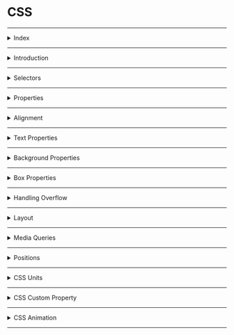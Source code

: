 # CSS

---

<details>
<summary>Index</summary>

## Index

- Introduction
- Selectors
- Properties
- Alignment
- Text Properties
- Box Properties
- Handling Overflow
- Layout
- Media Queries
- Positions
- CSS Units
- CSS Custom Property
- CSS Animation

</details>

---

<details>
<summary>Introduction</summary>

## Introduction

**CSS** stands for **Cascading Style Sheets**

- CSS used in web development to apply styles to the html document.
- We can create Responsive webpages by combining HTML & CSS.
- Once we create a style sheet with `.css` file, we can use it for multiple `.html` files.

### Syntax

```css
selector {
	property1: value1;
	property2: value2;
}
```

### apply CSS

We can apply **CSS** in 3 ways,

1. Inline
2. Internal
3. External

### **Inline**

we can use `style` attribute to apply css styles to a particular element.

```html
<tag style="property1: value1; property2: value2;">Content</tag>
```

### **Internal**

we can use `style` element to write `css code` for a particular HTML document.  
Generally, we use `style` element in head part.

```html index.html
<!DOCTYPE html>
<html>
	<head>
		<style>
			.heading {
				color: "green";
				background-color: "orange";
			}
		</style>
	</head>
	<body>
		<h1 class="heading">content</h1>
	</body>
</html>
```

### **External**

we can create External CSS Style Sheet with `.css` file extension.  
by using the HTML `link` element to link the External CSS file.

```html index.html
<!DOCTYPE html>
<html>
	<head>
		<link rel="stylesheet" href="index.css" />
	</head>
	<body>
		<h1 class="heading">content</h1>
	</body>
</html>
```

```css index.css
.heading {
	color: green;
	background-color: orange;
}
```

- The HTML **rel** attribute stands for a relationship of the linked document to the current document. In this case, it is a stylesheet.
- The HTML **href** attribute stands for Hyper Reference to the URL/path of the CSS file.

### Fundamental Concepts

- Inheritance
- Specificity
- Cascade

### Inheritance

Children Inherits the Parent Property is called Inheritance.

```css
.parent {
	color: blue; /*  Inherited Property */
	border: 2px black solid; /*  Non-Inherited Property */
}
```

### Specificity

CSS **Specificity** is how the browser decides which CSS property values are the most relevant to an HTML element and apply those CSS property values to the HTML element.

Browser gives priority to select the CSS property.

1. !important
2. Inline
3. Id
4. Class
5. Tag
6. Universal

### Cascade

The source order of CSS Ruleset matters.  
when two CSS Ruleset have equal specificity, the one that comes last in the CSS is applied.

```css
        .container {
            background-color: greenyellow;
            box-shadow: 0 0 10px black;
        }

        .container {
            / *These are applicable */
            background-color: red;
            box-shadow: 0 0 10px black;
        }
```

</details>

---

<details>
<summary>Selectors</summary>

## Selectors

The CSS Selectors are used to select the HTML elements that we want to apply style.

1. Tag selector = same kind of tags selection
2. Class selector = group of elements selection
3. Id selector = only one particular element selection
4. Attribute selector
5. Pseudo selector
6. Mixed / Child selector
7. Group selection
8. Universal Selector

### Specificity

CSS Specificity is how browsers decide which CSS property values are the most relevant to an HTML element and apply those CSS property values to the HTML element.

selector priority from High to Low:

1. !important
2. inline styles
3. id selector
4. class selector
5. tag selector
6. Universal selector

### Tag Selector

```html
<p>I am Tag Selector</p>
<p>I am Tag Selector</p>
<p>I am Tag Selector</p>
```

```css
p {
	color: red;
	background-color: yellow;
}
```

### Id Selector

```html
<p id="myParagraph">I am ID Selector</p>
<p>I am Tag Selector</p>
<p>I am Tag Selector</p>
```

```css
#myParagraph {
	color: red;
	background-color: yellow;
}
```

### class Selector

We can provide multiple class names separated by space as a value to the HTML class attribute.
`<tag class="name1 name2 name3 name4 ...">Content</tag>`

```html
<p id="myParagraph">I am ID Selector</p>
<p class="my-paragraph">I am Tag Selector</p>
<p class="my-paragraph">I am Tag Selector</p>
```

```css
.my-paragraph {
	color: red;
	background-color: yellow;
}
```

### Attribute Selector

```html
<input type="text" placeholder="textbox" />
<input type="password" placeholder="password" />
```

```css
input[type] {
	padding: 10px;
	border-radius: 10px;
}

input[type="password"] {
	background-color: orange;
}
```

### Pseudo selector

Pseudo selector is a dynamic selector.  
Apply css dynamically.

`selector:event`

```html
<h1 class="heading-element">Please put cursor on me</h1>
<input class="textbox" type="text" placeholder="please focus on me" />
```

```css
.heading-element:hover {
	box-shadow: 0 0 10px black;
}

.textbox:focus {
	box-shadow: 0 0 10px black;
}
```

### Mixed Selector

```html
<div class="parent">
	<h1 id="#child">I am First Child</h1>
	<h1>I am Second Child</h1>
</div>
```

```css
.parent #child {
	padding: 10px;
	color: orange;
	background-color: green;
	border-radius: 10px;
}
```

```css
.parent > #child {
	padding: 10px;
	color: orange;
	background-color: green;
	border-radius: 10px;
}
```

### Group Selection

```html
<h1 class="my-heading">Class Selection</h1>
<h1 id="myHeading">Id Selection</h1>
```

```css
.my-heading,
#myHeading {
	padding: 10px;
	background-color: green;
	border-radius: 10px;
	box-shadow: 0 0 10px black;
}
```

### Universal Selector

The universal selector selects all the HTML elements in an HTML document.

```hml
<div>1</div>
<div id="myBox">2</div>
<div class="my-box">3</div>
```

```css
* {
	margin: 20px;
}
```

</details>

---

<details>
<summary>Properties</summary>

## Properties

1. Alignment
2. Text Properties
3. Background Properties
4. Box Properties
5. Gradients
6. Handling Overflow
7. Flexbox
8. Media Queries
9. Positions
10. Table

</details>

---

<details>
<summary>Alignment</summary>

## Alignment

`text-align` property specifies the horizontal alignment of the text in an HTML element.

- `text-align:left;`
- `text-align:center;`
- `text-align:right;`

</details>

---

<details>
<summary>Text Properties</summary>

### Text Properties

#### color

- `color:"orange";`
- `color:#ffffff`

#### font styles

- `font-family:"Roboto";`
- `font-size: 28px;`
- `font-style:italic;`
- `font-weight:bold;`
- `text-decoration: underline;`
- `text-transform: uppercase;`

#### text spacing

- `text-indent: 200px;`
- `letter-spacing:5px;`
- `line-height: 10px;`
- `word-spacing: 20px;`

#### text shadow

- `text-shadow:0 0 3px red;`

</details>

---

<details>
<summary>Background Properties</summary>

## Background Properties

1. background-color
2. background-image
3. background-repeat
4. background-position
5. background-attachment
6. background-size

### background-color

- `background-color: "orange";`
- `background-color: transparent;`

### background-image

- `background-image: url("source/bg-image.jpg");`
- `background-image:linear-gradient(45deg,black,red,green);`
- `background-image:linear-gradient(to left,black,red,green);`
- `background-image:radial-gradient(black,red,green);`

### background-repeat

- `background-repeat:repeat;`
- `background-repeat:no-repeat;`
- `background-repeat:repeat-x;`
- `background-repeat:repeat-y;`

### background-position

`background-position: top left;`
![Background Position](https://res.cloudinary.com/dwrwbjd3h/image/upload/v1710999947/portfolio/markdown/css/background-position.jpg)

### background-attachment

- `background-attachment: scroll;`
- `background-attachment: fixed;`

### All Backgrounds Shortcut

```css
shortcut {
	background: color image repeat attachment position;
}
```

- `background:red url("./source/lion.jpg") no-repeat scroll center center;`

### background-size

`background-size:cover;`

</details>

---

<details>
<summary>Box Properties</summary>

## Box Properties

1. width & height
2. padding
3. border
4. margin
5. outline

![Box Properties](https://res.cloudinary.com/dwrwbjd3h/image/upload/v1710999949/portfolio/markdown/css/box-properties.jpg)

### CSS Box Model

- **Content** - The content of the box, where text and images appear.
- **Padding** - The space between the content and the border.
- **Border** - A borderline that goes around the padding and content.
- **Margin** - The space outside the border.
- **Outline** - An outline that goes around the border.

### Intrinsic vs Extrinsic

- some elements have a natural size set by default, we call it Intrinsic size.
- If we set a specific size to an element, we call an Extrinsic size.

### width & height

It gives HTML element width & height

- `width:100px;`
- `height:100px;`
- `min-width:100px;`
- `max-width:400px;`
- `min-height:100px;`
- `max-height:400px;`

### border

- `border-style: dashed;`
- `border-width: 5px;`
- `border-color: orange;`
- border shortcut
  - `border:styleName width color;`
  - `border: 5px dashed orange;`
  - `border-left:5px solid greenyellow;`
- `border-radius:10px;`
  - `border-top-right-radius:10px;`
- supporting properties
  - top
  - right
  - bottom
  - left

### padding

The space between border and content.

- `padding:10px;` => TRBL
- `padding-top:10px;`
- `padding-right:10px;`
- `padding-bottom:10px;`
- `padding-left:10px;`

### margin

The space between border and outline

- `margin:auto;` It adjust automatically center of horizontal.
- `margin:50px;`(TRBL)
- `margin-top: 50px;`
- `margin-right:50px;`
- `margin-bottom: 50px;`
- `margin-left: 50px;`

### outline

An outline that goes around the border.

- `outline-style: dashed;`
- `outline-width: 5px;`
- `outline-color: orange;`
- border shortcut
  - `outline:styleName width color;`
  - `outline: 5px dashed orange;`
    - `outline-left:5px solid greenyellow;`
- supporting properties
  - top
  - right
  - bottom
  - left

### Box-sizing property

The box-sizing CSS property sets how the total width and height of an element are calculated.

Box-Sizing property has the following values:

1. content-box (default)
2. border-box

- **content-box**(Default) :

```css
.container {
	width: 160px;
	height: 80px;
	padding: 20px;
	margin: 10px;
	border: 8px solid red;
	box-sizing: content-box;

	/* Total width: 160px + (2 * 20px) + (2 * 8px) = 216px
     Total height: 80px + (2 * 20px) + (2 * 8px) = 136px
     Content box width: 160px
     Content box height: 80px 
  */
}
```

- **border-box**:
  Fixed width and height. It is adjustment to given width and height.

```css
.container {
	width: 160px;
	height: 80px;
	padding: 20px;
	margin: 10px;
	border: 8px solid red;
	box-sizing: border-box;

	/* Total width: 160px
     Total height: 80px
     Content box width: 160px - (2 * 20px) - (2 * 8px) = 104px
     Content box height: 80px - (2 * 20px) - (2 * 8px) = 24px 
  */
}
```

### Box Shadow

- `box-shadow:x y blur color;`
- `box-shadow:0 0 10px black;`

</details>

---

<details>
<summary>Handling Overflow</summary>

## Handling Overflow

content overflow can be handled using the CSS overflow property.  
**overflow** : child element is not overflowed on parent element.

1. visible (default)=> CSS tries to avoid data loss. Hence, the `overflow:visible;` is the default value for it.
   - `overflow:visible;`
2. hidden => The overflow is clipped, and the rest of the content will be invisible.
   - `overflow: hidden;`
3. scroll => The overflow is clipped, and a scrollbar is added to see the rest of the content.
   - `overflow: scroll;`
   - `overflow-x: scroll;`
   - `overflow-y: scroll;`
4. auto => It is similar to scroll, but it adds scrollbars only when necessary.

- `overflow: auto;`

```css
.parent {
	height: 100px;
	width: 200px;
	border: 10px solid green;
	overflow: scroll;
}
```

</details>

---

<details>
<summary>Layout</summary>

### Layout

A Layout is a pattern to structure the information and arrange the elements on the website.  
A responsive website will automatically adjust for different screen sizes and viewports.

**Methods to Design a Layout**:  
Mainly, there are two methods that help design the webpage layout.

1. Flexbox(stable)
2. CSS Grid

#### Flexbox

Flexbox is a layout method that helps to arrange the HTML elements in rows(horizontally) or columns(vertically).

Flexbox Layout with CSS Properties:

- `display`
  - define the flexbox
    - flex
    - inline-flex
    - grid
    - none
- `flex-direction`
  - The Flex Direction specifies the direction of the flex items in the Flexbox Container.
    - row
    - column
- `justify-content`
  - The justify-content property specifies the alignment of flex items along the main axis.
  - justify content property can have the following values:
    - flex-start (default)=> All the elements will arrange to the start of the container.
    - center => All the elements will arrange to the center of the container.
    - flex-end => All the elements will arrange to the end of the container.
    - space-between => Left over space will be arranged in between the flex items.
    - space-around => Every flex item will get space around them.
- `align-items`
  - The align-items property specifies the alignment of flex items along the cross-axis.
  - Align items property can have the following values:
    - stretch (default)=> will stretch its available height.
    - flex-start => will be at the starting of the flex container.
    - center => will be at the center of the available height.
    - flex-end => will be at the ending point of the available height.
- `flex-wrap`

  - The flex-wrap property arranges the flex items in multiple lines.
  - Flex wrap property can have the following values:
    - nowrap(default)
    - wrap
    - wrap-reverse

- `align-self`
  - The align-self property specifies the alignment of individual flex items along the cross axis.
  - Align self property can have followed values:
    - flex-start
    - center
    - flex-end
    - stretch
    - auto(default)

If the value of align-self is auto, then the align-items value of its Flex container gets inherited.

- order
  - The order property specifies the order of flex items in the Flex container.
  - order property has the following values:
    - 0 (default)
    - +ve values
    - -ve values

```html index.html
<!DOCTYPE html>
<html>
	<head>
		<style>
			.flex-container {
				display: flex;
				flex-direction: row;
				justify-content: space-between;
				align-items: center;
				flex-wrap: wrap;
			}

			.item1 {
				order: 3;
				align-self: flex-start;
			}

			.item2 {
				order: 1;
				align-self: center;
			}

			.item3 {
				order: 2;
				align-self: flex-end;
			}
		</style>
	</head>
	<body>
		<div class="flex-container">
			<div class="item1">1</div>
			<div class="item2">2</div>
			<div class="item3">3</div>
		</div>
	</body>
</html>
```

#### Grid

This is used to create the Layout.
We can create columns.

```css
.grid-container {
	display: grid;
}
```

### Block vs Inline

- The block-level element always starts on a new line.
  It occupies entire horizontal space of its Parent.

- The inline element does not start on a new line.
  It occupies only its content width.

```html
.selector1 { display:block; } .selector2 { display:inline; }
```

</details>

---

<details>
<summary>Media Queries</summary>

## Media Query

Media queries play a crucial part while developing Responsive Layouts.  
Responsiveness is a perfectly fit for all the different screen sizes.  
We can create a responsive website using media queries or flexbox without Bootstrap.  
Using Media queries, we can conditionally apply styles based on the device type (e.g. printers, TVs, etc.) and media features (e.g. viewport width, etc.).

### syntax:

```css
@media media-type and (media-feature-expression) {
	/* CSS rules go here */
}
```

- **Media Type**: Media type describes the general category of devices. Possible types of media are screen, print, tv, all, ...etc.
- **Media Feature**: Using Media Features, we can write Media Query for a specific feature. Examples: width, height, orientation, etc.

### Media Types

possible types of media are:

- screen => For all screened devices (mobile, laptops, tablets, ...etc)
- print = For printers
- tv => For Televisions
- all => Matches all types of devices and more...

### screen

```css
@media screen and (max-width: 800px) {
	.bg-container {
		background-color: deepskyblue;
	}
}

@media screen and (min-width: 801px) {
	.bg-container {
		background-color: yellowgreen;
	}
}
```

### Logical Operators

- and
- not
- comma

#### and

using `and` operator can combine multiple Media Features.  
syntax:

```css
@media (media-feature-expression) and (media-feature-expression) {
	/* CSS rules go here */
}
```

we can also join media feature with a media type.
syntax:

```css
@media media-type and (media-feature-expression) {
	/* CSS rules go here */
}
```

#### not

The `not` operator is a Media Query Modifier. It negates the entire Media Query result.
If you use the not operator, you must also specify a media type.

syntax:

```css
@media not screen and (min-width: 600px) {
	/* CSS rules go here */
}
```

#### comma

Using ,(comma) operator we can combine multiple Media Queries.

```css
@media (orientation: landscape), (min-width: 600px) {
	.bg-container {
		background: yellowgreen;
	}
}
```

#### Orientation

The two most common types of orientation are:

landscape => The width of the device is greater than the height.
portrait => The height of the device is greater than the width.

```css
@media (orientation: landscape) {
	.bg-container {
		background-color: orange;
	}
}

@media (orientation: portrait) {
	.bg-container {
		background-color: yellowgreen;
	}
}
```

#### print

```css
@media print {
	.heading {
		color: green;
	}
}
```

</details>

---

<details>
<summary>Positions</summary>

## Positions

The position property in CSS is used to control the positioning of an element within its containing element.

### position properties

1. `position:static;`
2. `position:relative;`
3. `position:absolute;`
4. `position:fixed;`
5. `position:sticky;`

![Positions](https://res.cloudinary.com/dwrwbjd3h/image/upload/v1710999953/portfolio/markdown/css/positions.png)

- **static** => default position of any html element.
- **relative** => It is used to set the element relative to its normal position.
- **absolute** => this is positioned relative to its parent.
- **fixed** => this is to fix an element in the given position (calculated from view port).
- **sticky** => this is to stick an element in the given position.

### supporting properties:

`top,right,bottom,left`

### z-index

z-index => layers position  
`z-index:1;`

```css
.selector {
	background-color: yellow;
	position: absolute;
	left: 20px;
	top: 20px;
	z-index: 4;
}
```

</details>

---

<details>
<summary>CSS Units</summary>

## CSS Units

- pixel : pixels are fixed size
  - `width:100px;`
- viewport : view port is depended on device screen size
  - `width:100vw;`
  - `width:100vh;`
- percentage : percentage is depended on parent container
  - `width:100%;`

</details>

---

<details>
<summary>CSS Custom Property</summary>

## CSS Custom Property

A CSS custom property is a variable in CSS.

- variable creation : --variable
- use variable : var(--variable)

```css
.card {
	--spacing: 2px;
	padding: var(--spacing);
	margin-bottom: var(--spacing);
}
```

If the custom property has to be accessed through the entire HTML document, declare it inside the :root pseudo-class.

```css
:root {
	--main-bg-color: brown;
}

.card-1 {
	color: white;
	background-color: var(--main-bg-color);
}
```

</details>

---

<details>
<summary>CSS Animation</summary>

## CSS Animation

To create animations using CSS, you can use the **@keyframes** rule along with CSS properties like

1. `animation-name:anyName;`
2. `animation-duration:3s;`
3. `animation-iteration-count:1 / infinite;` => reputation
4. `animation-timing-function:linear / ease-in / ease-out;`
5. `animation-delay:3s;`

```css
shortcut {
	animation: name duration iteration-count timing-function delay;
}
```

### procedure

step1 => define your element
step2 => apply animation rules

```css
.myAnimation:hover {
	animation: animationEffects 2s infinite linear 1s;
}
```

```css
@keyframes animationEffects {
	0% {
		background-color: green;
	}

	50% {
		background-color: red;
	}

	100% {
		background-color: blue;
	}
}
```

</details>

---
